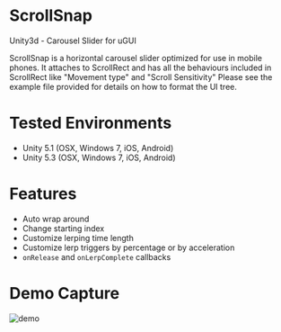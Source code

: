 # ScrollSnap
Unity3d - Carousel Slider for uGUI

ScrollSnap is a horizontal carousel slider optimized for use in mobile phones.
It attaches to ScrollRect and has all the behaviours included in ScrollRect like "Movement type" and "Scroll Sensitivity"
Please see the example file provided for details on how to format the UI tree.

# Tested Environments
- Unity 5.1 (OSX, Windows 7, iOS, Android)
- Unity 5.3 (OSX, Windows 7, iOS, Android)

# Features
- Auto wrap around
- Change starting index
- Customize lerping time length
- Customize lerp triggers by percentage or by acceleration
- `onRelease` and `onLerpComplete` callbacks

# Demo Capture
![demo](https://cloud.githubusercontent.com/assets/748854/11463199/c5fa9808-9761-11e5-8c3a-e68298fed044.gif)

